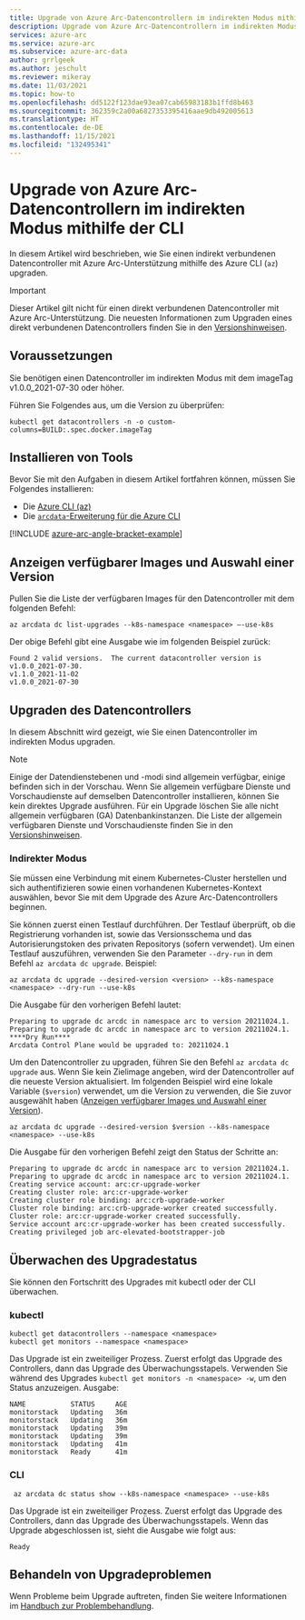 ```yaml
---
title: Upgrade von Azure Arc-Datencontrollern im indirekten Modus mithilfe der CLI
description: Upgrade von Azure Arc-Datencontrollern im indirekten Modus mithilfe der CLI
services: azure-arc
ms.service: azure-arc
ms.subservice: azure-arc-data
author: grrlgeek
ms.author: jeschult
ms.reviewer: mikeray
ms.date: 11/03/2021
ms.topic: how-to
ms.openlocfilehash: dd5122f123dae93ea07cab65983183b1ffd8b463
ms.sourcegitcommit: 362359c2a00a6827353395416aae9db492005613
ms.translationtype: HT
ms.contentlocale: de-DE
ms.lasthandoff: 11/15/2021
ms.locfileid: "132495341"
---
```

# <a name="upgrade-indirect-mode-azure-arc-data-controller-using-the-cli"></a>Upgrade von Azure Arc-Datencontrollern im indirekten Modus mithilfe der CLI

In diesem Artikel wird beschrieben, wie Sie einen indirekt verbundenen Datencontroller mit Azure Arc-Unterstützung mithilfe des Azure CLI (`az`) upgraden.

> [!IMPORTANT]
> Dieser Artikel gilt nicht für einen direkt verbundenen Datencontroller mit Azure Arc-Unterstützung. Die neuesten Informationen zum Upgraden eines direkt verbundenen Datencontrollers finden Sie in den [Versionshinweisen](/azure/azure-arc/data/release-notes#data-controller-upgrade).

## <a name="prerequisites"></a>Voraussetzungen

Sie benötigen einen Datencontroller im indirekten Modus mit dem imageTag v1.0.0_2021-07-30 oder höher.

Führen Sie Folgendes aus, um die Version zu überprüfen:

```console
kubectl get datacontrollers -n -o custom-columns=BUILD:.spec.docker.imageTag
```

## <a name="install-tools"></a>Installieren von Tools

Bevor Sie mit den Aufgaben in diesem Artikel fortfahren können, müssen Sie Folgendes installieren:

- Die [Azure CLI (az)](/cli/azure/install-azure-cli)
- Die [`arcdata`-Erweiterung für die Azure CLI](install-arcdata-extension.md)

[!INCLUDE [azure-arc-angle-bracket-example](../../../includes/azure-arc-angle-bracket-example.md)]

## <a name="view-available-images-and-chose-a-version"></a>Anzeigen verfügbarer Images und Auswahl einer Version

Pullen Sie die Liste der verfügbaren Images für den Datencontroller mit dem folgenden Befehl:

   ```azurecli
   az arcdata dc list-upgrades --k8s-namespace <namespace> –-use-k8s
   ```

Der obige Befehl gibt eine Ausgabe wie im folgenden Beispiel zurück:

```output
Found 2 valid versions.  The current datacontroller version is v1.0.0_2021-07-30.
v1.1.0_2021-11-02
v1.0.0_2021-07-30
```

## <a name="upgrade-data-controller"></a>Upgraden des Datencontrollers

In diesem Abschnitt wird gezeigt, wie Sie einen Datencontroller im indirekten Modus upgraden.

> [!NOTE]
> Einige der Datendienstebenen und -modi sind allgemein verfügbar, einige befinden sich in der Vorschau.
> Wenn Sie allgemein verfügbare Dienste und Vorschaudienste auf demselben Datencontroller installieren, können Sie kein direktes Upgrade ausführen.
> Für ein Upgrade löschen Sie alle nicht allgemein verfügbaren (GA) Datenbankinstanzen. Die Liste der allgemein verfügbaren Dienste und Vorschaudienste finden Sie in den [Versionshinweisen](/azure/azure-arc/data/release-notes).

### <a name="indirect-mode"></a>Indirekter Modus

Sie müssen eine Verbindung mit einem Kubernetes-Cluster herstellen und sich authentifizieren sowie einen vorhandenen Kubernetes-Kontext auswählen, bevor Sie mit dem Upgrade des Azure Arc-Datencontrollers beginnen.

Sie können zuerst einen Testlauf durchführen. Der Testlauf überprüft, ob die Registrierung vorhanden ist, sowie das Versionsschema und das Autorisierungstoken des privaten Repositorys (sofern verwendet). Um einen Testlauf auszuführen, verwenden Sie den Parameter `--dry-run` in dem Befehl `az arcdata dc upgrade`. Beispiel:

```azurecli
az arcdata dc upgrade --desired-version <version> --k8s-namespace <namespace> --dry-run --use-k8s
```

Die Ausgabe für den vorherigen Befehl lautet:

```output
Preparing to upgrade dc arcdc in namespace arc to version 20211024.1.
Preparing to upgrade dc arcdc in namespace arc to version 20211024.1.
****Dry Run****
Arcdata Control Plane would be upgraded to: 20211024.1
```

Um den Datencontroller zu upgraden, führen Sie den Befehl `az arcdata dc upgrade` aus. Wenn Sie kein Zielimage angeben, wird der Datencontroller auf die neueste Version aktualisiert. Im folgenden Beispiel wird eine lokale Variable (`$version`) verwendet, um die Version zu verwenden, die Sie zuvor ausgewählt haben ([Anzeigen verfügbarer Images und Auswahl einer Version](#view-available-images-and-chose-a-version)).

```azurecli
az arcdata dc upgrade --desired-version $version --k8s-namespace <namespace> --use-k8s
```

Die Ausgabe für den vorherigen Befehl zeigt den Status der Schritte an:

```output
Preparing to upgrade dc arcdc in namespace arc to version 20211024.1.
Preparing to upgrade dc arcdc in namespace arc to version 20211024.1.
Creating service account: arc:cr-upgrade-worker
Creating cluster role: arc:cr-upgrade-worker
Creating cluster role binding: arc:crb-upgrade-worker
Cluster role binding: arc:crb-upgrade-worker created successfully.
Cluster role: arc:cr-upgrade-worker created successfully.
Service account arc:cr-upgrade-worker has been created successfully.
Creating privileged job arc-elevated-bootstrapper-job
```

## <a name="monitor-the-upgrade-status"></a>Überwachen des Upgradestatus

Sie können den Fortschritt des Upgrades mit kubectl oder der CLI überwachen.

### <a name="kubectl"></a>kubectl

```console
kubectl get datacontrollers --namespace <namespace>
kubectl get monitors --namespace <namespace>
```

Das Upgrade ist ein zweiteiliger Prozess. Zuerst erfolgt das Upgrade des Controllers, dann das Upgrade des Überwachungsstapels. Verwenden Sie während des Upgrades ```kubectl get monitors -n <namespace> -w```, um den Status anzuzeigen. Ausgabe:

```output
NAME           STATUS     AGE
monitorstack   Updating   36m
monitorstack   Updating   36m
monitorstack   Updating   39m
monitorstack   Updating   39m
monitorstack   Updating   41m
monitorstack   Ready      41m
```

### <a name="cli"></a>CLI

```azurecli
 az arcdata dc status show --k8s-namespace <namespace> --use-k8s
```

Das Upgrade ist ein zweiteiliger Prozess. Zuerst erfolgt das Upgrade des Controllers, dann das Upgrade des Überwachungsstapels. Wenn das Upgrade abgeschlossen ist, sieht die Ausgabe wie folgt aus:

```output
Ready
```

## <a name="troubleshoot-upgrade-problems"></a>Behandeln von Upgradeproblemen

Wenn Probleme beim Upgrade auftreten, finden Sie weitere Informationen im [Handbuch zur Problembehandlung](troubleshoot-guide.md).
